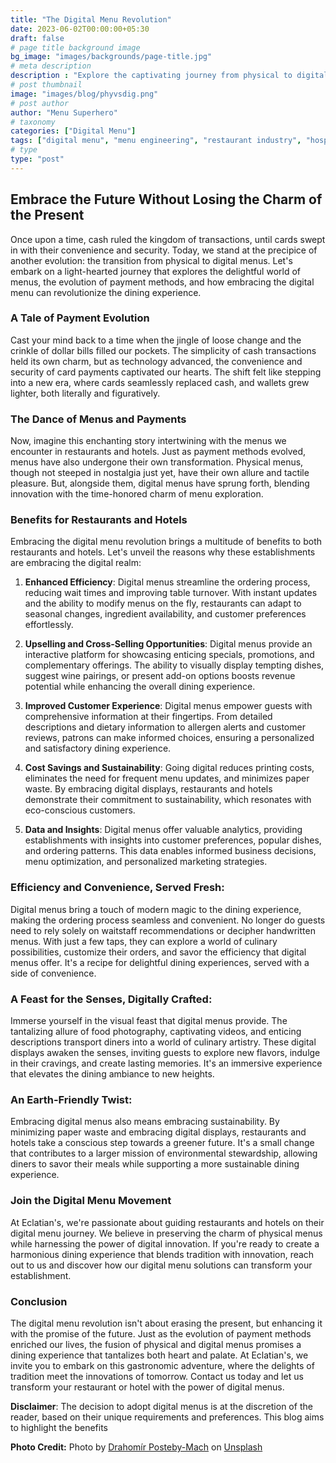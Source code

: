 ```yaml
---
title: "The Digital Menu Revolution"
date: 2023-06-02T00:00:00+05:30
draft: false
# page title background image
bg_image: "images/backgrounds/page-title.jpg"
# meta description
description : "Explore the captivating journey from physical to digital menus. Discover the benefits for restaurants and hotels, blending tradition with innovation for an enhanced dining experience. Embrace the digital menu revolution today!"
# post thumbnail
image: "images/blog/phyvsdig.png"
# post author
author: "Menu Superhero"
# taxonomy
categories: ["Digital Menu"]
tags: ["digital menu", "menu engineering", "restaurant industry", "hospitality", "dining experience", "digital transformation", "menu innovation", "restaurant technology"]
# type
type: "post"
---
```




## Embrace the Future Without Losing the Charm of the Present


Once upon a time, cash ruled the kingdom of transactions, until cards swept in with their convenience and security. Today, we stand at the precipice of another evolution: the transition from physical to digital menus. Let's embark on a light-hearted journey that explores the delightful world of menus, the evolution of payment methods, and how embracing the digital menu can revolutionize the dining experience.

### A Tale of Payment Evolution
Cast your mind back to a time when the jingle of loose change and the crinkle of dollar bills filled our pockets. The simplicity of cash transactions held its own charm, but as technology advanced, the convenience and security of card payments captivated our hearts. The shift felt like stepping into a new era, where cards seamlessly replaced cash, and wallets grew lighter, both literally and figuratively.

### The Dance of Menus and Payments
Now, imagine this enchanting story intertwining with the menus we encounter in restaurants and hotels. Just as payment methods evolved, menus have also undergone their own transformation. Physical menus, though not steeped in nostalgia just yet, have their own allure and tactile pleasure. But, alongside them, digital menus have sprung forth, blending innovation with the time-honored charm of menu exploration.

### Benefits for Restaurants and Hotels
Embracing the digital menu revolution brings a multitude of benefits to both restaurants and hotels. Let's unveil the reasons why these establishments are embracing the digital realm:

1. **Enhanced Efficiency**: Digital menus streamline the ordering process, reducing wait times and improving table turnover. With instant updates and the ability to modify menus on the fly, restaurants can adapt to seasonal changes, ingredient availability, and customer preferences effortlessly.

2. **Upselling and Cross-Selling Opportunities**: Digital menus provide an interactive platform for showcasing enticing specials, promotions, and complementary offerings. The ability to visually display tempting dishes, suggest wine pairings, or present add-on options boosts revenue potential while enhancing the overall dining experience.

3. **Improved Customer Experience**: Digital menus empower guests with comprehensive information at their fingertips. From detailed descriptions and dietary information to allergen alerts and customer reviews, patrons can make informed choices, ensuring a personalized and satisfactory dining experience.

4. **Cost Savings and Sustainability**: Going digital reduces printing costs, eliminates the need for frequent menu updates, and minimizes paper waste. By embracing digital displays, restaurants and hotels demonstrate their commitment to sustainability, which resonates with eco-conscious customers.

5. **Data and Insights**: Digital menus offer valuable analytics, providing establishments with insights into customer preferences, popular dishes, and ordering patterns. This data enables informed business decisions, menu optimization, and personalized marketing strategies.

### Efficiency and Convenience, Served Fresh:
Digital menus bring a touch of modern magic to the dining experience, making the ordering process seamless and convenient. No longer do guests need to rely solely on waitstaff recommendations or decipher handwritten menus. With just a few taps, they can explore a world of culinary possibilities, customize their orders, and savor the efficiency that digital menus offer. It's a recipe for delightful dining experiences, served with a side of convenience.

### A Feast for the Senses, Digitally Crafted:
Immerse yourself in the visual feast that digital menus provide. The tantalizing allure of food photography, captivating videos, and enticing descriptions transport diners into a world of culinary artistry. These digital displays awaken the senses, inviting guests to explore new flavors, indulge in their cravings, and create lasting memories. It's an immersive experience that elevates the dining ambiance to new heights.

### An Earth-Friendly Twist:
Embracing digital menus also means embracing sustainability. By minimizing paper waste and embracing digital displays, restaurants and hotels take a conscious step towards a greener future. It's a small change that contributes to a larger mission of environmental stewardship, allowing diners to savor their meals while supporting a more sustainable dining experience.

### Join the Digital Menu Movement
At Eclatian's, we're passionate about guiding restaurants and hotels on their digital menu journey. We believe in preserving the charm of physical menus while harnessing the power of digital innovation. If you're ready to create a harmonious dining experience that blends tradition with innovation, reach out to us and discover how our digital menu solutions can transform your establishment.

### Conclusion
The digital menu revolution isn't about erasing the present, but enhancing it with the promise of the future. Just as the evolution of payment methods enriched our lives, the fusion of physical and digital menus promises a dining experience that tantalizes both heart and palate. At Eclatian's, we invite you to embark on this gastronomic adventure, where the delights of tradition meet the innovations of tomorrow. Contact us today and let us transform your restaurant or hotel with the power of digital menus.

**Disclaimer**: The decision to adopt digital menus is at the discretion of the reader, based on their unique requirements and preferences. This blog aims to highlight the benefits


**Photo Credit:**
Photo by [Drahomír Posteby-Mach](https://unsplash.com/@postebymach?utm_source=unsplash&utm_medium=referral&utm_content=creditCopyText) on [Unsplash](https://unsplash.com/photos/Wg-f6yfzvHI?utm_source=unsplash&utm_medium=referral&utm_content=creditCopyText)

  